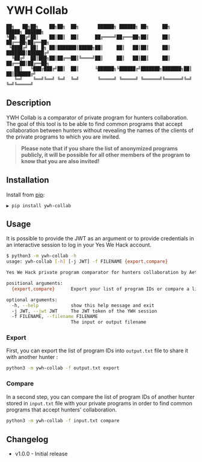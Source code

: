 # YWH Collab

```
██╗   ██╗██╗    ██╗██╗  ██╗       ██████╗ ██████╗ ██╗     ██╗      █████╗ ██████╗ 
╚██╗ ██╔╝██║    ██║██║  ██║      ██╔════╝██╔═══██╗██║     ██║     ██╔══██╗██╔══██╗
 ╚████╔╝ ██║ █╗ ██║███████║█████╗██║     ██║   ██║██║     ██║     ███████║██████╔╝
  ╚██╔╝  ██║███╗██║██╔══██║╚════╝██║     ██║   ██║██║     ██║     ██╔══██║██╔══██╗
   ██║   ╚███╔███╔╝██║  ██║      ╚██████╗╚██████╔╝███████╗███████╗██║  ██║██████╔╝
   ╚═╝    ╚══╝╚══╝ ╚═╝  ╚═╝       ╚═════╝ ╚═════╝ ╚══════╝╚══════╝╚═╝  ╚═╝╚═════╝ 
```

## Description

YWH Collab is a comparator of private program for hunters collaboration.
The goal of this tool is to be able to find common programs that accept collaboration between hunters without revealing the names of the clients of the private programs to which you are invited.

> **Please note that if you share the list of anonymized programs publicly, it will be possible for all other members of the program to know that you are also invited!**

## Installation

Install from [pip](https://pypi.org/project/ywh-collab):

```
▶ pip install ywh-collab
```

## Usage 

It is possible to provide the JWT as an argument or to provide credentials in an interactive session to log in your Yes We Hack account.

```bash
$ python3 -m ywh-collab -h
usage: ywh-collab [-h] [-j JWT] -f FILENAME {export,compare}

Yes We Hack private program comparator for hunters collaboration by Aethlios.

positional arguments:
  {export,compare}      Export your list of program IDs or compare a list with your programs to find common programs that accept collab.

optional arguments:
  -h, --help            show this help message and exit
  -j JWT, --jwt JWT     The JWT token of the YWH session
  -f FILENAME, --filename FILENAME
                        The input or output filename
```

### Export

First, you can export the list of program IDs into `output.txt` file to share it with another hunter :

```bash
python3 -m ywh-collab -f output.txt export
```

### Compare

In a second step, you can compare the list of program IDs of another hunter stored in `input.txt` file with your private programs in order to find common programs that accept hunters' collaboration.

```bash
python3 -m ywh-collab -f input.txt compare
```

## Changelog
- v1.0.0 - Initial release
